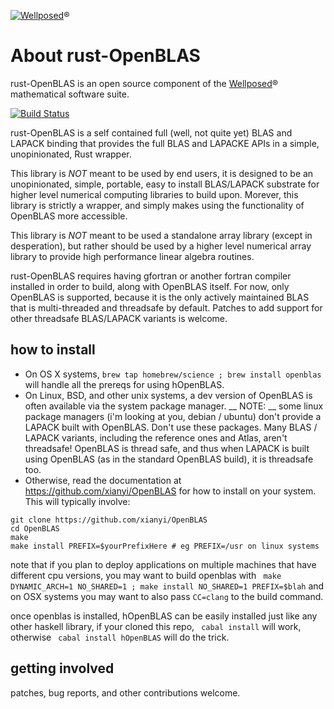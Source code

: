 [![Wellposed](http://www.wellposed.com/mini.png)](http://www.wellposed.com)® 

# About rust-OpenBLAS

rust-OpenBLAS is an open source component of the [Wellposed](http://www.wellposed.com)® mathematical software suite. 

[![Build Status](https://secure.travis-ci.org/wellposed/hOpenBLAS.png?branch=master)](http://travis-ci.org/wellposed/rust-OpenBLAS)

rust-OpenBLAS is a self contained full (well, not quite yet) BLAS and LAPACK binding that provides the 
full BLAS and LAPACKE APIs in a simple, unopinionated, Rust wrapper. 

This library is *NOT* meant to be used by end users, it is designed to be 
an unopinionated, simple, portable, easy to install BLAS/LAPACK substrate for higher level numerical
computing libraries to build upon. Morever, this library is strictly a wrapper,
and simply makes using the functionality of OpenBLAS more accessible.

This library is *NOT* meant to be used a standalone array library (except in desperation),
but rather should be used by a higher level numerical array library to provide 
high performance linear algebra routines. 

rust-OpenBLAS requires having gfortran or another fortran compiler installed in 
order to build, along with OpenBLAS itself.  For now, only OpenBLAS is supported, because it is the only 
actively maintained BLAS that is multi-threaded and threadsafe by default. 
Patches to add support for other threadsafe BLAS/LAPACK variants is welcome. 

## how to install
* On OS X systems, ```brew tap homebrew/science ; brew install openblas ``` will handle 
all the prereqs for using hOpenBLAS.
* On Linux, BSD, and other unix systems, a dev version of OpenBLAS is often 
available via the system package manager. __ NOTE: __ some linux package managers (i'm looking at you, debian / ubuntu) don't provide a LAPACK built with OpenBLAS. Don't use these packages. 
Many BLAS / LAPACK variants,  including the reference ones and Atlas, aren't threadsafe! 
OpenBLAS is thread safe, and thus  when LAPACK is built using OpenBLAS 
(as in the standard OpenBLAS build), it is threadsafe too.  
* Otherwise, read the documentation at https://github.com/xianyi/OpenBLAS for
how to install on your system. This will typically involve:
```
git clone https://github.com/xianyi/OpenBLAS
cd OpenBLAS 
make
make install PREFIX=$yourPrefixHere # eg PREFIX=/usr on linux systems
``` 
note that if you plan to deploy applications on multiple machines
that have different cpu versions, you may want to build openblas with
``` make DYNAMIC_ARCH=1 NO_SHARED=1 ; make install NO_SHARED=1 PREFIX=$blah```
and on OSX systems you may want to also pass ```CC=clang``` to the build command.


once openblas is installed, hOpenBLAS can be easily installed just like any other haskell library,
if your cloned this repo, ``` cabal install``` will work, 
otherwise ``` cabal install hOpenBLAS``` will do the trick.

## getting involved
patches, bug reports,  and other contributions welcome.
